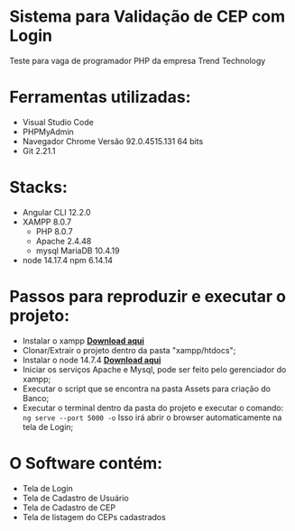 # Sistema para Validação de CEP com Login

Teste para vaga de programador PHP da empresa Trend Technology

# Ferramentas utilizadas:
- Visual Studio Code
- PHPMyAdmin 
- Navegador Chrome Versão 92.0.4515.131 64 bits
- Git 2.21.1

# Stacks:
- Angular CLI 12.2.0 
- XAMPP 8.0.7 
  - PHP 8.0.7
  - Apache 2.4.48
  - mysql MariaDB 10.4.19
- node 14.17.4
  npm 6.14.14

# Passos para reproduzir e executar o projeto:
- Instalar o xampp <b><a href="https://sourceforge.net/projects/xampp/files/XAMPP%20Windows/8.0.7/">Download aqui</a></b>
- Clonar/Extrair o projeto dentro da pasta "xampp/htdocs";
- Instalar o node 14.7.4 <b><a href="https://nodejs.org/dist/v14.17.4/">Download aqui</a></b>
- Iniciar os serviços Apache e Mysql, pode ser feito pelo gerenciador do xampp;
- Executar o script que se encontra na pasta Assets para criação do Banco;
- Executar o terminal dentro da pasta do projeto e executar o comando:
  <code>ng serve --port 5000 -o</code>
  Isso irá abrir o browser automaticamente na tela de Login;

# O Software contém:
- Tela de Login
- Tela de Cadastro de Usuário
- Tela de Cadastro de CEP
- Tela de listagem do CEPs cadastrados






